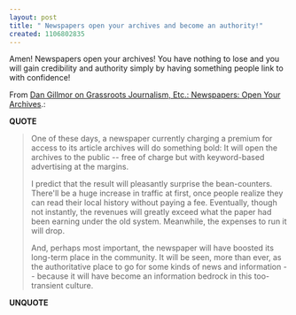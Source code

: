 ```yaml
---
layout: post
title: " Newspapers open your archives and become an authority!"
created: 1106802835
---
```

<p>Amen! Newspapers open your archives! You have nothing to lose and you will gain credibility and authority simply by having something people link to with confidence!</p>
<p>From <a href="http://dangillmor.typepad.com/dan_gillmor_on_grassroots/2005/01/newspapers_open.html">Dan Gillmor on Grassroots Journalism, Etc.: Newspapers: Open Your Archives</a>.:</p>
<p><b>QUOTE</b></p><blockquote><p>One of these days, a newspaper currently charging a premium for access to its article archives will do something bold: It will open the archives to the public -- free of charge but with keyword-based advertising at the margins.
</p>
<p>I predict that the result will pleasantly surprise the bean-counters. There'll be a huge increase in traffic at first, once people realize they can read their local history without paying a fee. Eventually, though not instantly, the revenues will greatly exceed what the paper had been earning under the old system. Meanwhile, the expenses to run it will drop.
</p>
<p>And, perhaps most important, the newspaper will have boosted its long-term place in the community. It will be seen, more than ever, as the authoritative place to go for some kinds of news and information -- because it will have become an information bedrock in this too-transient culture.</p></blockquote><p><b>UNQUOTE</b></p>



